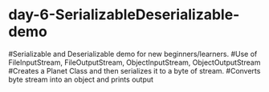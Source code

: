 # day-6-SerializableDeserializable-demo

#Serializable and Deserializable demo for new beginners/learners.
#Use of FileInputStream, FileOutputStream, ObjectInputStream, ObjectOutputStream
#Creates a Planet Class and then serializes it to a byte of stream.
#Converts byte stream into an object and prints output
